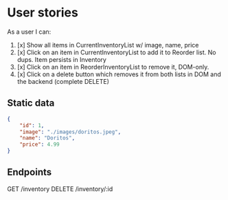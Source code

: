 # User stories
As a user I can:
1. [x] Show all items in CurrentInventoryList w/ image, name, price
2. [x] Click on an item in CurrentInventoryList to add it to Reorder list.  No dups. Item persists in Inventory
3. [x] Click on an item in ReorderInventoryList to remove it, DOM-only.
4. [x] Click on a delete button which removes it from both lists in DOM and the backend (complete DELETE)

## Static data
```json
{
    "id": 1,
    "image": "./images/doritos.jpeg",
    "name": "Doritos",
    "price": 4.99
}
```

## Endpoints
GET /inventory
DELETE /inventory/:id
